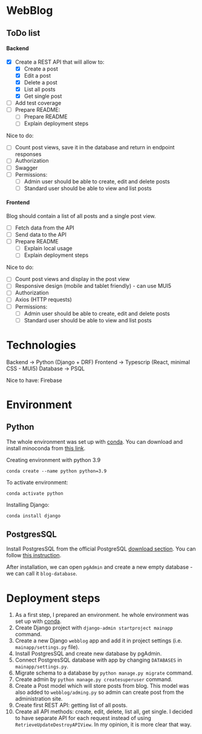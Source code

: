 # WebBlog

## ToDo list

#### Backend
- [X] Create a REST API that will allow to:
  - [X] Create a post
  - [X] Edit a post
  - [X] Delete a post
  - [X] List all posts
  - [X] Get single post
- [ ] Add test coverage
- [ ] Prepare README:
  - [ ] Prepare README
  - [ ] Explain deployment steps

Nice to do:
- [ ] Count post views, save it in the database and return in endpoint responses
- [ ] Authorization
- [ ] Swagger
- [ ] Permissions:
  - [ ] Admin user should be able to create, edit and delete posts
  - [ ] Standard user should be able to view and list posts

#### Frontend
Blog should contain a list of all posts and a single post view.
- [ ] Fetch data from the API
- [ ] Send data to the API
- [ ] Prepare README
  - [ ] Explain local usage
  - [ ] Explain deployment steps

Nice to do:
- [ ] Count post views and display in the post view
- [ ] Responsive design (mobile and tablet friendly) - can use MUI5
- [ ] Authorization
- [ ] Axios (HTTP requests)
- [ ] Permissions:
  - [ ] Admin user should be able to create, edit and delete posts
  - [ ] Standard user should be able to view and list posts

# Technologies
 Backend -> Python (Django + DRF)
 Frontend -> Typescrip (React, minimal CSS - MUI5)
 Database -> PSQL
 
 Nice to have:
 Firebase

# Environment

## Python

The whole environment was set up with [conda](https://docs.conda.io/en/latest/). You can download and install minoconda from [this link](https://docs.conda.io/en/latest/miniconda.html).

Creating environment with python 3.9
```
conda create --name python python=3.9
```

To activate environment:
```
conda activate python
```

Installing Django:
```
conda install django
```

## PostgresSQL

Install PostgresSQL from the official PostgreSQL [download section](https://www.postgresql.org/download/).
You can follow [this instruction](https://www.enterprisedb.com/docs/supported-open-source/postgresql/installer/02_installing_postgresql_with_the_graphical_installation_wizard/01_invoking_the_graphical_installer/).

After installation, we can open `pgAdmin` and create a new empty database - we can call it `blog-database`.

# Deployment steps

1. As a first step, I prepared an environment. he whole environment was set up with [conda](https://docs.conda.io/en/latest/).
2. Create Django project with `django-admin startproject mainapp` command.
3. Create a new Django `webblog` app and add it in project settings (i.e. `mainapp/settings.py` file).
4. Install PostgresSQL and create new database by pgAdmin.
5. Connect PostgresSQL database with app by changing `DATABASES` in `mainapp/settings.py`.
6. Migrate schema to a database by `python manage.py migrate` command.
7. Create admin by `python manage.py createsuperuser` command.
8. Create a Post model which will store posts from blog. This model was also added to `webblog/adming.py` so admin can create post from the administration site.
9. Create first REST API: getting list of all posts. 
10. Create all API methods: create, edit, delete, list all, get single. I decided to have separate API for each request instead of using `RetrieveUpdateDestroyAPIView`. In my opinion, it is more clear that way.
